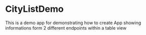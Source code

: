 # CityListDemo
This is a demo app for demonstrating how to create App showing informations form 2 different endpoints within a table view
